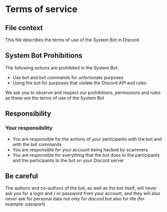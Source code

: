 # Terms of service

## File context

This file describes the terms of use of the System Bot in Discord

## System Bot Prohibitions

The following actions are prohibited in the System Bot:

* Use bot and bot commands for unfortunate purposes
* Using the bot for purposes that violate the Discord API and rules

We ask you to observe and respect our prohibitions, permissions and rules as these are the terms of use of the System Bot

## Responsibility

### Your responsibility

* You are responsible for the actions of your participants with the bot and with the bot commands
* You are responsible for your account being hacked by scammers
* You are responsible for everything that the bot does to the participants and the participants to the bot on your Discord server

## Be careful

The authors and co-authors of the bot, as well as the bot itself, will never ask you for a login and / or password from your account, and they will also never ask for personal data not only for discord but also for life (for example: passport)
